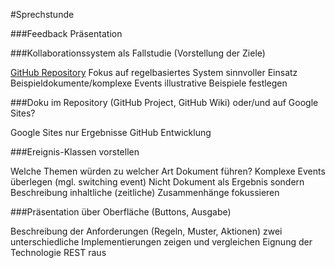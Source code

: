 #Sprechstunde

###Feedback Präsentation

###Kollaborationssystem als Fallstudie (Vorstellung der Ziele)

[GitHub Repository](https://github.com/Purii/hdm-wim-fallstudie-cep)
Fokus auf regelbasiertes System
sinnvoller Einsatz
Beispieldokumente/komplexe Events
illustrative Beispiele festlegen

###Doku im Repository (GitHub Project, GitHub Wiki) oder/und auf Google Sites? 

Google Sites nur Ergebnisse
GitHub Entwicklung

###Ereignis-Klassen vorstellen

Welche Themen würden zu welcher Art Dokument führen?
Komplexe Events überlegen (mgl. switching event)
Nicht Dokument als Ergebnis sondern Beschreibung
inhaltliche (zeitliche) Zusammenhänge fokussieren

###Präsentation über Oberfläche (Buttons, Ausgabe)

Beschreibung der Anforderungen (Regeln, Muster, Aktionen)
zwei unterschiedliche Implementierungen zeigen und vergleichen 
Eignung der Technologie 
REST raus


